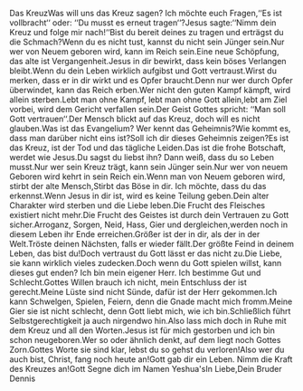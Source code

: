 Das KreuzWas will uns das Kreuz sagen? Ich möchte euch Fragen,‘‘Es ist vollbracht‘‘ oder: ‘‘Du musst es erneut tragen‘‘?Jesus sagte:‘‘Nimm dein Kreuz und folge mir nach!‘‘Bist du bereit deines zu tragen und erträgst du die Schmach?Wenn du es nicht tust, kannst du nicht sein Jünger sein.Nur wer von Neuem geboren wird, kann im Reich sein.Eine neue Schöpfung, das alte ist Vergangenheit.Jesus in dir bewirkt, dass kein böses Verlangen bleibt.Wenn du dein Leben wirklich aufgibst und Gott vertraust.Wirst du merken, dass er in dir wirkt und es Opfer braucht.Denn nur wer durch Opfer überwindet, kann das Reich erben.Wer nicht den guten Kampf kämpft, wird allein sterben.Lebt man ohne Kampf, lebt man ohne Gott allein,lebt am Ziel vorbei, wird dem Gericht verfallen sein.Der Geist Gottes spricht: ‘‘Man soll Gott vertrauen‘‘.Der Mensch blickt auf das Kreuz, doch will es nicht glauben.Was ist das Evangelium? Wer kennt das Geheimnis?Wie kommt es, dass man darüber nicht eins ist?Soll ich dir dieses Geheimnis zeigen?Es ist das Kreuz, ist der Tod und das tägliche Leiden.Das ist die frohe Botschaft, werdet wie Jesus.Du sagst du liebst ihn? Dann weiß, dass du so Leben musst.Nur wer sein Kreuz trägt, kann sein Jünger sein.Nur wer von neuem Geboren wird kehrt in sein Reich ein.Wenn man von Neuem geboren wird, stirbt der alte Mensch,Stirbt das Böse in dir. Ich möchte, dass du das erkennst.Wenn Jesus in dir ist, wird es keine Teilung geben.Dein alter Charakter wird sterben und die Liebe leben.Die Frucht des Fleisches existiert nicht mehr.Die Frucht des Geistes ist durch dein Vertrauen zu Gott sicher.Arroganz, Sorgen, Neid, Hass, Gier und dergleichen,werden noch in diesem Leben ihr Ende erreichen.Größer ist der in dir, als der in der Welt.Tröste deinen Nächsten, falls er wieder fällt.Der größte Feind in deinem Leben, das bist du!Doch vertraust du Gott lässt er das nicht zu.Die Liebe, sie kann wirklich vieles zudecken.Doch wenn du Gott spielen willst, kann dieses gut enden?
Ich bin mein eigener Herr. Ich bestimme Gut und Schlecht.Gottes Willen brauch ich nicht, mein Entschluss der ist gerecht.Meine Lüste sind nicht Sünde, dafür ist der Herr gekommen.Ich kann Schwelgen, Spielen, Feiern, denn die Gnade macht mich fromm.Meine Gier sie ist nicht schlecht, denn Gott liebt mich, wie ich bin.Schließlich führt Selbstgerechtigkeit ja auch nirgendwo hin.Also lass mich doch in Ruhe mit dem Kreuz und all den Worten.Jesus ist für mich gestorben und ich bin schon neugeboren.Wer so oder ähnlich denkt, auf dem liegt noch Gottes Zorn.Gottes Worte sie sind klar, lebst du so gehst du verloren!Also wer du auch bist, Christ, fang noch heute an!Gott gab dir ein Leben. Nimm die Kraft des Kreuzes an!Gott Segne dich im Namen Yeshua'sIn Liebe,Dein Bruder Dennis